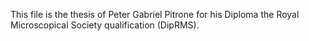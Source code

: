 This file is the thesis of Peter Gabriel Pitrone for his Diploma the
Royal Microscopical Society qualification (DipRMS).
